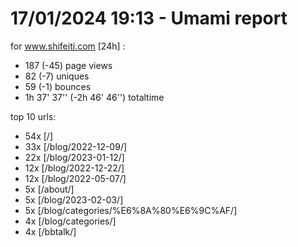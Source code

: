 # 17/01/2024 19:13 - Umami report
for www.shifeiti.com [24h] :

 - 187 (-45) page views
 - 82 (-7) uniques
 - 59 (-1) bounces
 - 1h 37' 37'' (-2h 46' 46'') totaltime


top 10 urls:
 - 54x [/]
 - 33x [/blog/2022-12-09/]
 - 22x [/blog/2023-01-12/]
 - 12x [/blog/2022-12-22/]
 - 12x [/blog/2022-05-07/]
 - 5x [/about/]
 - 5x [/blog/2023-02-03/]
 - 5x [/blog/categories/%E6%8A%80%E6%9C%AF/]
 - 4x [/blog/categories/]
 - 4x [/bbtalk/]


